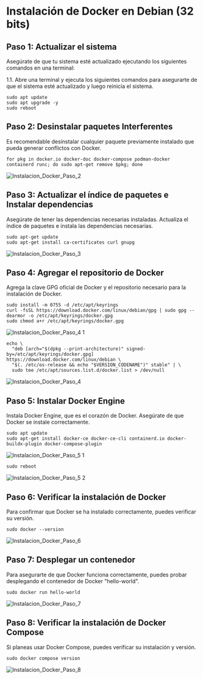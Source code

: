 
# Instalación de Docker en Debian (32 bits)

## Paso 1: Actualizar el sistema

Asegúrate de que tu sistema esté actualizado ejecutando los siguientes comandos en una terminal:

1.1. Abre una terminal y ejecuta los siguientes comandos para asegurarte de que el sistema esté actualizado y luego reinicia el sistema.
```shell
sudo apt update
sudo apt upgrade -y
sudo reboot
```


## Paso 2: Desinstalar paquetes Interferentes

Es recomendable desinstalar cualquier paquete previamente instalado que pueda generar conflictos con Docker.
```shell
for pkg in docker.io docker-doc docker-compose podman-docker containerd runc; do sudo apt-get remove $pkg; done
```

![Instalacion_Docker_Paso_2](https://github.com/AndresYE/Network_Service_on_Containers/assets/113482367/8946e855-7606-4a3f-8304-ed417f1f39e7)

## Paso 3: Actualizar el índice de paquetes e Instalar dependencias

Asegúrate de tener las dependencias necesarias instaladas. Actualiza el índice de paquetes e instala las dependencias necesarias.
```shell
sudo apt-get update
sudo apt-get install ca-certificates curl gnupg
```

![Instalacion_Docker_Paso_3](https://github.com/AndresYE/Network_Service_on_Containers/assets/113482367/8d0afbc2-3a38-47e6-a47e-6f42ad3a70f6)

## Paso 4: Agregar el repositorio de Docker

Agrega la clave GPG oficial de Docker y el repositorio necesario para la instalación de Docker.
```shell
sudo install -m 0755 -d /etc/apt/keyrings
curl -fsSL https://download.docker.com/linux/debian/gpg | sudo gpg --dearmor -o /etc/apt/keyrings/docker.gpg
sudo chmod a+r /etc/apt/keyrings/docker.gpg
```

![Instalacion_Docker_Paso_4 1](https://github.com/AndresYE/Network_Service_on_Containers/assets/113482367/24962b0c-035e-4734-a283-5d3baff05cb5)

```shell
echo \
  "deb [arch="$(dpkg --print-architecture)" signed-by=/etc/apt/keyrings/docker.gpg] https://download.docker.com/linux/debian \
  "$(. /etc/os-release && echo "$VERSION_CODENAME")" stable" | \
  sudo tee /etc/apt/sources.list.d/docker.list > /dev/null
```

![Instalacion_Docker_Paso_4](https://github.com/AndresYE/Network_Service_on_Containers/assets/113482367/cd64ed81-3367-4ce4-a341-103863fd4066)

## Paso 5: Instalar Docker Engine

Instala Docker Engine, que es el corazón de Docker. Asegúrate de que Docker se instale correctamente.
```shell
sudo apt update
sudo apt-get install docker-ce docker-ce-cli containerd.io docker-buildx-plugin docker-compose-plugin
```
![Instalacion_Docker_Paso_5 1](https://github.com/AndresYE/Network_Service_on_Containers/assets/113482367/2feaeb4b-3d77-4497-8a1c-c1e7e66dea79)

```shell
sudo reboot
```
![Instalacion_Docker_Paso_5 2](https://github.com/AndresYE/Network_Service_on_Containers/assets/113482367/0cdc3eed-0d5c-4e72-a1f3-24d317034e74)

## Paso 6: Verificar la instalación de Docker

Para confirmar que Docker se ha instalado correctamente, puedes verificar su versión.
```shell
sudo docker --version
```
![Instalacion_Docker_Paso_6](https://github.com/AndresYE/Network_Service_on_Containers/assets/113482367/732c14be-bf3b-4100-90a6-6247dc387036)


## Paso 7: Desplegar un contenedor

Para asegurarte de que Docker funciona correctamente, puedes probar desplegando el contenedor de Docker "hello-world".
```shell
sudo docker run hello-world
```

![Instalacion_Docker_Paso_7](https://github.com/AndresYE/Network_Service_on_Containers/assets/113482367/ad6c8c5e-c1b0-473e-b2d3-28dbffae6e44)


## Paso 8: Verificar la instalación de Docker Compose

Si planeas usar Docker Compose, puedes verificar su instalación y versión.
```shell
sudo docker compose version
```
![Instalacion_Docker_Paso_8](https://github.com/AndresYE/Network_Service_on_Containers/assets/113482367/dc605502-bcd9-469e-9490-3d90b8be905d)



